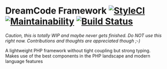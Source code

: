 # DreamCode Framework [![StyleCI](https://github.styleci.io/repos/163686721/shield?branch=master)](https://github.styleci.io/repos/163686721) [![Maintainability](https://api.codeclimate.com/v1/badges/28370e6502d8c59c943d/maintainability)](https://codeclimate.com/github/mrpixeldream/framework/maintainability) [![Build Status](https://travis-ci.org/mrpixeldream/framework.svg?branch=master)](https://travis-ci.org/mrpixeldream/framework)
*Caution, this is totally WIP and maybe never gets finished. Do NOT use this right now. Contributions and thoughts are appreciated though ;-)*

A lightweight PHP framework without tight coupling but strong typing. Makes use of the best components in the PHP landscape and modern language features
